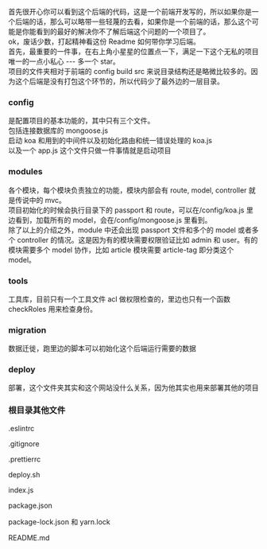 首先很开心你可以看到这个后端的代码，这是一个前端开发写的，所以如果你是一个后端的话，那么可以略带一些轻蔑的去看，如果你是一个前端的话，那么这个可能是你能看到的最好的解决你不了解后端这个问题的一个项目了。  
ok，废话少数，打起精神看这份 Readme 如何带你学习后端。  
首先，最重要的一件事，在右上角小星星的位置点一下，满足一下这个无私的项目唯一的一点小私心 --- 多一个 star。  
项目的文件夹相对于前端的 config build src 来说目录结构还是略微比较多的。因为这个后端是没有打包这个环节的，所以代码少了最外边的一层目录。

### config

是配置项目的基本功能的，其中只有三个文件。  
包括连接数据库的 mongoose.js  
启动 koa 和用到的中间件以及初始化路由和统一错误处理的 koa.js  
以及一个 app.js 这个文件只做一件事情就是启动项目

### modules

各个模块，每个模块负责独立的功能，模块内部会有 route, model, controller 就是传说中的 mvc。  
项目初始化的时候会执行目录下的 passport 和 route，可以在/config/koa.js 里边看到，加载所有的 model，会在/config/mongoose.js 里看到。  
除了以上的介绍之外，module 中还会出现 passport 文件和多个的 model 或者多个 controller 的情况。这是因为有的模块需要权限验证比如 admin 和 user。有的模块需要多个 model 协作，比如 article 模块需要 article-tag 即分类这个 model。

### tools

工具库，目前只有一个工具文件 acl 做权限检查的，里边也只有一个函数 checkRoles 用来检查身份。

### migration

数据迁徙，跑里边的脚本可以初始化这个后端运行需要的数据

### deploy

部署，这个文件夹其实和这个网站没什么关系，因为他其实也用来部署其他的项目

### 根目录其他文件

.eslintrc

.gitignore

.prettierrc

deploy.sh

index.js

package.json

package-lock.json 和 yarn.lock

README.md
